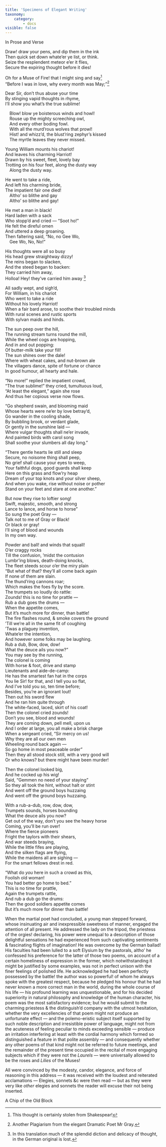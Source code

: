 ```yaml
---
title: 'Specimens of Elegant Writing'
taxonomy:
    category:
        - docs
visible: false
---
```


<span class="title">In Prose and Verse</span>
  
Draw! draw your pens, and dip them in the ink  
Then quick set down whate’er ye list, or think.  
Seize the resplendent meteor e’er it flies,  
Secure the expiring thought before it dies!  
  
Oh for a Muse of Fire! that I might sing and say[^1]  
“Before I was in love, why every month was May;”[^2]    
  
Dear Sir, don’t thus abuse your time  
By stinging vapid thoughts in rhyme,  
I’ll show you what’s the true sublime!  
  
&emsp;Blow! blow ye boisterous winds and howl!  
&emsp;Rouse up the mighty screeching owl,  
&emsp;And every other boding fowl.  
&emsp;With all the murd’rous wolves that prowl!  
&emsp;Hist! and whizz’d, the blust’ring zephyr’s kissed  
&emsp;The myrtle leaves they never missed.  
  
Young William mounts his chariot!  
And leaves his charming Harriot!  
Drawn by his sweet, fleet, lovely bay  
Trotting on his four feet, along the dusty way  
&emsp;Along the dusty way.  
  
He went to take a ride,  
And left his charming bride,  
The impatient fair one died!  
&emsp;Altho’ so blithe and gay  
&emsp;Altho’ so blithe and gay!  
  
He met a man in black!  
Hard laden with a sack  
Who stopp’d and cried — “Soot ho!”  
He felt the direful omen  
And uttered a deep groaning.  
Then faltering said, “No, no Gee Wo,  
&emsp;Gee Wo, No, No!”  
  
His thoughts were all so busy  
His head grew straightway dizzy!  
The reins began to slacken,  
And the steed began to backen:  
They carried him away,  
Holloa! Hey! they’ve carried him away [^3]  
  
All sadly wept, and sigh’d,  
For William, in his chariot  
Who went to take a ride  
Without his lovely Harriot!  
When a fair bard arose, to soothe their troubled minds  
With rural scenes and rustic sports  
With sylvan maids and hinds.  
  
The sun peep over the hill,  
The running stream turns round the mill,  
While the wheel cogs are hopping,  
And in and out popping:  
Of butter-milk take your fill!  
The sun shines over the dale!  
Where with wheat cakes, and nut-brown ale  
The villagers dance, spite of fortune or chance  
In good humour, all hearty and hale.  
  
“No more!” replied the impatient crowd,  
“The true sublime!” they cried, tumultuous loud,  
“At least the elegant,” again she rose  
And thus her copious verse now flows.  
  
“Go shepherd swain, and blooming maid  
Whose hearts were ne’er by love betray’d,  
Go wander in the cooling shade,  
By bubbling brook, or verdant glade,  
Or gently in the sunshine laid —  
Where vulgar thoughts shall ne’er invade,  
And painted birds with carol song  
Shall soothe your slumbers all day long.”  
  
“There gentle hearts lie still and sleep  
Secure, no noisome thing shall peep,  
No grief shall cause your eyes to weep,  
Your faithful dogs, good guards shall keep  
Here on this grass and flow’ry heap  
Dream of your top knots and your silver sheep,  
And when you wake, rise without noise or pother  
Stand on your feet and stare at one another.”  
  
But now they rise to loftier song!  
Swift, majestic, smooth, and strong  
Lance to lance, and horse to horse”  
So sung the poet Gray —  
Talk not to me of Gray or Black!  
Or black or gray!  
I’ll sing of blood and wounds  
In my own way.  
  
Powder and ball! and winds that squall!  
O’er craggy rocks  
Till the confusion, ’midst the contusion  
Lumbr’ing blows, death-doing knocks,  
The fleet steeds scour o’er the miry plain  
“But what of that? they’ll all come back again  
If none of them are slain.  
The thund’ring cannons roar;  
Which makes the foes fly by the score.  
The trumpets so loudly do rattle:  
Zounds! this is no time for prattle —  
Rub a dub goes the drums —  
When the appetite comes,  
But it’s much more for dinner, than battle!  
The fire flashes round, & smoke covers the ground  
’Till we’re all in the same fit of coughing  
’Twas a plaguey invention,  
Whate’er the intention,  
And however some folks may be laughing.  
Rub a dub, Bow, dow, dow!  
What the deuce ails you now?”  
You may see by the running,  
The colonel is coming  
With horse & foot, drive and stamp  
Lieutenants and aide-de-camp:  
He has the smartest fan hat in the corps  
You lie Sir! for that, and I tell you so flat,  
And I’ve told you so, ten time before;  
Besides, you’re an ignorant lout!  
Then out his sword flew  
And he ran him quite through  
The white-faced, laced, skirt of his coat!  
Then the colonel cried zounds!  
Don’t you see, blood and wounds!  
They are coming down, pell mell, upon us  
And I order at large, you all make a brisk charge  
When a sergeant cried, “Sir mercy on us!  
Why they are all our own men  
Wheeling round back again —  
So go home in most peaceable order”  
Then they all stood stock still, with a very good will  
Or who knows? but there might have been murder!  
  
Then the colonel looked big,  
And he cocked up his wig!  
Said, “Gemmen no need of your staying”  
So they all took the hint, without halt or stint  
And went off the ground boys huzzaing  
And went off the ground boys huzzaing.  
  
With a rub-a-dub, row, dow, dow,  
Trumpets sounds, horses bounding  
What the deuce ails you now?  
Get out of the way, don’t you see the heavy horse  
Coming, you’ll be run over!  
Where the fierce pioneers  
Fright the taylors with their shears,  
And war steeds braying,  
While the little fifes are playing,  
And the silken flags are flying,  
While the maidens all are sighing —  
For the smart fellows drest in red.  
  
“What do *you* here in such a crowd as this,  
Foolish old woman!  
You had better go home to bed.”  
This is no time for prattle,  
Again the trumpets rattle,  
And rub a dub go the drums:  
Then the good soldiers appetite comes  
But it’s much more for dinner than battle!  
  
When the martial poet had concluded, a young man stepped forward, whose insinuating air and inexpressible sweetness of manner, engaged the attention of all present. He addressed the lady on the tripod, the priestess of the orgies! declaring, his power were unequal to a  description of those delightful sensations he had experienced from such captivating sentiments & fascinating flights of imagination! He was overcome by the German ballad! His faculties had been lulled to a soft Elysium by the pastorals, altho’ he confessed his preference for the latter of those two poems, on account of a certain homeliness of expression in the former, which notwithstanding it might be justified by some examples, was not in perfect unison with the finer feelings of polished life. He acknowledged he had been perfectly possessed by the battle! the author was so powerful! of whom he always spoke with the greatest respect, because he pledged his honour that he had never known a more correct man in the world, during the whole course of his life — his profound learning was unquestionable, and for his decided superiority in natural philosophy and knowledge of the human character, his poem was the most satisfactory evidence; but he would submit to the charming priestess & the distinguish’d company with the utmost hesitation, whether the very excellencies of that poem might not produce an unfortunate effect — and the polemo-eristic subject itself supported by such noble description and irresistible power of language, might not from the acuteness of feeling peculiar to minds exceeding sensible — produce an irritation interfering at least with the cordial harmony which formed so distinguished a feature in that polite assembly — and consequently whether any other poems of that kind might not be referred to future meetings, and the remainder of the present time occupied in the recital of more engaging subjects which if they were not the *Laurels* — were universally allowed to be the roses and *Lilies* of the Muses!  
  
All were convinced by the modesty, candor, elegance, and force of reasoning in this address — it was received with the loudest and reiterated acclamations — Elegies, sonnets &c were then read — but as they were very like *other* elegies and sonnets the reader will excuse their not being inserted.  
  
A Chip of the Old Block

[^1]: This thought is certainly stolen from Shakespear!  
[^2]: Another Plagiarism from the elegant Dramatic Poet Mr Gray.
[^3]: In this translation much of the splendid diction and delicacy of thought, in the German original is lost. 